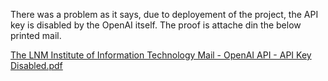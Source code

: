 There was a problem as it says, due to deployement of the project, the API key is disabled by the OpenAI itself. The proof is attache din the below printed mail.

[The LNM Institute of Information Technology Mail - OpenAI API - API Key Disabled.pdf](https://github.com/Ishan1922/client-chatgpt-2/files/12067845/The.LNM.Institute.of.Information.Technology.Mail.-.OpenAI.API.-.API.Key.Disabled.pdf)
